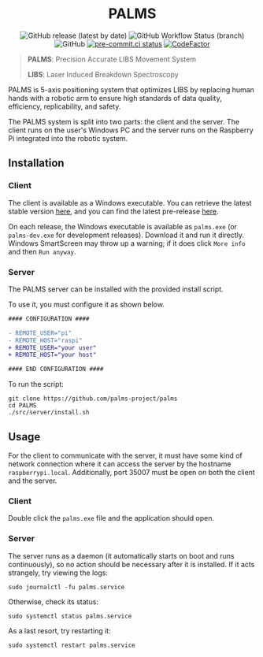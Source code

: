 <div align="center">

# PALMS

<img alt="GitHub release (latest by date)" src="https://img.shields.io/github/v/release/palms-project/palms?label=Github%20Release&logo=Github">
<img alt="GitHub Workflow Status (branch)" src="https://img.shields.io/github/workflow/status/palms-project/palms/Development%20Release/master?label=Build&logo=Github">
<img alt="GitHub" src="https://img.shields.io/github/license/palms-project/palms?label=License">
<a href="https://results.pre-commit.ci/latest/github/palms-project/palms/master"><img alt="pre-commit.ci status" src="https://results.pre-commit.ci/badge/github/palms-project/palms/master.svg"></a>
<a href="https://www.codefactor.io/repository/github/palms-project/palms"><img src="https://www.codefactor.io/repository/github/palms-project/palms/badge" alt="CodeFactor" /></a>

</div>

> **PALMS**: Precision Accurate LIBS Movement System
>
> **LIBS**: Laser Induced Breakdown Spectroscopy

PALMS is 5-axis positioning system that optimizes LIBS by replacing human hands with a robotic arm to ensure high standards of data quality, efficiency, replicability, and safety.

The PALMS system is split into two parts: the client and the server. The client runs on the user's Windows PC and the server runs on the Raspberry Pi integrated into the robotic system.

## Installation

### Client

The client is available as a Windows executable. You can retrieve the latest stable version [here](https://github.com/palms-project/palms/releases/latest), and you can find the latest pre-release [here](https://github.com/palms-project/palms/releases/tag/latest).

On each release, the Windows executable is available as `palms.exe` (or `palms-dev.exe` for development releases). Download it and run it directly. Windows SmartScreen may throw up a warning; if it does click `More info` and then `Run anyway`.

### Server

The PALMS server can be installed with the provided install script.

To use it, you must configure it as shown below.

```diff
#### CONFIGURATION ####

- REMOTE_USER="pi"
- REMOTE_HOST="raspi"
+ REMOTE_USER="your user"
+ REMOTE_HOST="your host"

#### END CONFIGURATION ####
```

To run the script:

```shell
git clone https://github.com/palms-project/palms
cd PALMS
./src/server/install.sh
```

## Usage

For the client to communicate with the server, it must have some kind of network connection where it can access the server by the hostname `raspberrypi.local`. Additionally, port 35007 must be open on both the client and the server.

### Client

Double click the `palms.exe` file and the application should open.

### Server

The server runs as a daemon (it automatically starts on boot and runs continuously), so no action should be necessary after it is installed. If it acts strangely, try viewing the logs:

```shell
sudo journalctl -fu palms.service
```

Otherwise, check its status:

```shell
sudo systemctl status palms.service
```

As a last resort, try restarting it:

```shell
sudo systemctl restart palms.service
```
